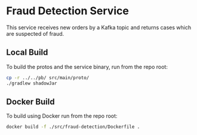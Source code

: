 # Fraud Detection Service

This service receives new orders by a Kafka topic and returns cases which are
suspected of fraud.

## Local Build

To build the protos and the service binary, run from the repo root:

```sh
cp -r ../../pb/ src/main/proto/
./gradlew shadowJar
```

## Docker Build

To build using Docker run from the repo root:

```sh
docker build -f ./src/fraud-detection/Dockerfile .
```
